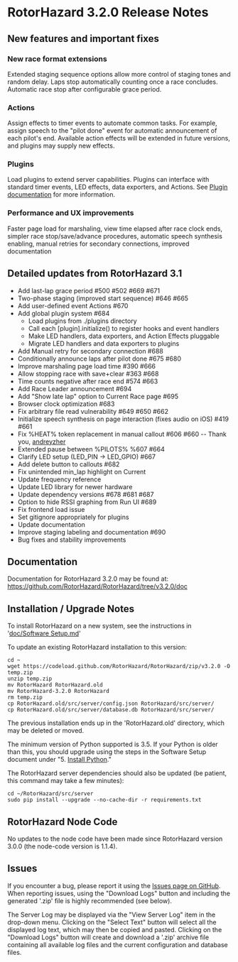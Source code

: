 # RotorHazard 3.2.0 Release Notes

## New features and important fixes

### New race format extensions
Extended staging sequence options allow more control of staging tones and random delay. Laps stop automatically counting once a race concludes. Automatic race stop after configurable grace period.

### Actions
Assign effects to timer events to automate common tasks. For example, assign speech to the "pilot done" event for automatic announcement of each pilot's end. Available action effects will be extended in future versions, and plugins may supply new effects.

### Plugins
Load plugins to extend server capabilities. Plugins can interface with standard timer events, LED effects, data exporters, and Actions. See [Plugin documentation](https://github.com/RotorHazard/RotorHazard/blob/v3.2.0/doc/Plugins.md) for more information.

### Performance and UX improvements
Faster page load for marshaling, view time elapsed after race clock ends, simpler race stop/save/advance procedures, automatic speech synthesis enabling, manual retries for secondary connections, improved documentation

## Detailed updates from RotorHazard 3.1
* Add last-lap grace period #500 #502 #669 #671
* Two-phase staging (improved start sequence) #646 #665
* Add user-defined event Actions #670
* Add global plugin system #684
    * Load plugins from ./plugins directory
    * Call each [plugin].initialize() to register hooks and event handlers
    * Make LED handlers, data exporters, and Action Effects pluggable
    * Migrate LED handlers and data exporters to plugins
* Add Manual retry for secondary connection #688
* Conditionally announce laps after pilot done #675 #680
* Improve marshaling page load time #390 #666
* Allow stopping race with save+clear #363 #668
* Time counts negative after race end #574 #663
* Add Race Leader announcement #694
* Add "Show late lap" option to Current Race page #695
* Browser clock optimization #683
* Fix arbitrary file read vulnerability #649 #650 #662
* Initialize speech synthesis on page interaction (fixes audio on iOS) #419 #661
* Fix %HEAT% token replacement in manual callout #606 #660 -- Thank you, [andreyzher](https://github.com/andreyzher)
* Extended pause between %PILOTS% %607 #664
* Clarify LED setup (LED_PIN -> LED_GPIO) #667
* Add delete button to callouts #682
* Fix unintended min_lap highlight on Current
* Update frequency reference
* Update LED library for newer hardware
* Update dependency versions #678 #681 #687
* Option to hide RSSI graphing from Run UI #689 
* Fix frontend load issue
* Set gitignore appropriately for plugins
* Update documentation
* Improve staging labeling and documentation #690 
* Bug fixes and stability improvements

<a name="documentation"></a>
## Documentation
Documentation for RotorHazard 3.2.0 may be found at:
https://github.com/RotorHazard/RotorHazard/tree/v3.2.0/doc

## Installation / Upgrade Notes
To install RotorHazard on a new system, see the instructions in '[doc/Software Setup.md](https://github.com/RotorHazard/RotorHazard/blob/v3.2.0/doc/Software%20Setup.md)'

To update an existing RotorHazard installation to this version:
```
cd ~
wget https://codeload.github.com/RotorHazard/RotorHazard/zip/v3.2.0 -O temp.zip
unzip temp.zip
mv RotorHazard RotorHazard.old
mv RotorHazard-3.2.0 RotorHazard
rm temp.zip
cp RotorHazard.old/src/server/config.json RotorHazard/src/server/
cp RotorHazard.old/src/server/database.db RotorHazard/src/server/
```
The previous installation ends up in the 'RotorHazard.old' directory, which may be deleted or moved.

The minimum version of Python supported is 3.5. If your Python is older than this, you should upgrade using the steps in the Software Setup document under "5. [Install Python](https://github.com/RotorHazard/RotorHazard/blob/main/doc/Software%20Setup.md#5-install-python)."

The RotorHazard server dependencies should also be updated (be patient, this command may take a few minutes):
```
cd ~/RotorHazard/src/server
sudo pip install --upgrade --no-cache-dir -r requirements.txt
```

## RotorHazard Node Code
No updates to the node code have been made since RotorHazard version 3.0.0 (the node-code version is 1.1.4).

## Issues
If you encounter a bug, please report it using the [Issues page on GitHub](https://github.com/RotorHazard/RotorHazard/issues). When reporting issues, using the "Download Logs" button and including the generated '.zip' file is highly recommended (see below).

The Server Log may be displayed via the "View Server Log" item in the drop-down menu. Clicking on the "Select Text" button will select all the displayed log text, which may then be copied and pasted. Clicking on the "Download Logs" button will create and download a '.zip' archive file containing all available log files and the current configuration and database files.